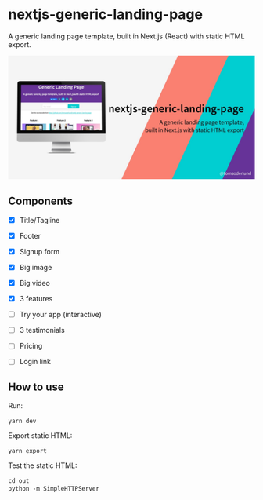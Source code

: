 # nextjs-generic-landing-page

A generic landing page template, built in Next.js (React) with static HTML export.

![nextjs-generic-landing-page](docs/github_preview.jpg)


## Components

- [x] Title/Tagline
- [x] Footer
- [x] Signup form
- [x] Big image
- [x] Big video
- [x] 3 features
- [ ] Try your app (interactive)
- [ ] 3 testimonials
- [ ] Pricing
- [ ] Login link


## How to use

Run:

    yarn dev

Export static HTML:

    yarn export

Test the static HTML:

    cd out
    python -m SimpleHTTPServer
